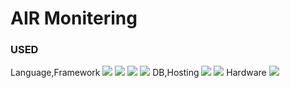 # AIR Monitering

### USED
Language,Framework
<img src="https://img.shields.io/badge/Javascript-F7DF1E?style=flat-square&logo=javascript&logoColor=white"/> <img src="https://img.shields.io/badge/HTML-E34F26?style=flat-square&logo=html5&logoColor=white"/> <img src="https://img.shields.io/badge/C++-00599C?style=flat-square&logo=c&logoColor=white"/> <img src="https://img.shields.io/badge/Tailwind CSS-06B6D4?style=flat-square&logo=tailwindcss&logoColor=white"/>
DB,Hosting
<img src="https://img.shields.io/badge/Firebase-FFCA28?style=flat-square&logo=firebase&logoColor=white"/> <img src="https://img.shields.io/badge/Netlify-00C7B7?style=flat-square&logo=Netlify&logoColor=white"/>
Hardware
<img src="https://img.shields.io/badge/ESP8266-E7352C?style=flat-square&logo=Espressif&logoColor=white"/>
